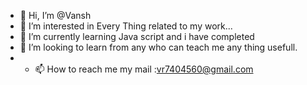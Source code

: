 - 👋 Hi, I’m @Vansh
- 👀 I’m interested in Every Thing related to my work...
- 🌱 I’m currently learning Java script and i have completed 
- 💞️ I’m looking to  learn from any who can teach me any thing usefull.
- - 📫 How to reach me my mail :vr7404560@gmail.com

<!---
vanshXrajput/vanshXrajput is a ✨ special ✨ repository because its `README.md` (this file) appears on your GitHub profile.
You can click the Preview link to take a look at your changes.
--->
